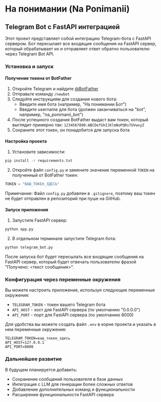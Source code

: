 # На понимании (Na Ponimanii)

## Telegram Bot с FastAPI интеграцией

Этот проект представляет собой интеграцию Telegram-бота с FastAPI сервером. Бот пересылает все входящие сообщения на FastAPI сервер, который обрабатывает их и отправляет ответ обратно пользователю через Telegram Bot API.

### Установка и запуск

#### Получение токена от BotFather

1. Откройте Telegram и найдите [@BotFather](https://t.me/BotFather)
2. Отправьте команду `/newbot`
3. Следуйте инструкциям для создания нового бота:
   - Введите имя бота (например, "На понимании Бот")
   - Введите username для бота (должен заканчиваться на "bot", например, "na_ponimanii_bot")
4. После успешного создания BotFather выдаст вам токен, который выглядит примерно так: `1234567890:ABCDefGhIJKlmNoPQRsTUVwxyZ`
5. Сохраните этот токен, он понадобится для запуска бота

#### Настройка проекта

1. Установите зависимости:
```bash
pip install -r requirements.txt
```

2. Откройте файл `config.py` и замените значение переменной `TOKEN` на полученный от BotFather токен:
```python
TOKEN = "ВАШ_ТОКЕН_ЗДЕСЬ"
```

Примечание: Файл `config.py` добавлен в `.gitignore`, поэтому ваш токен не будет отправлен в репозиторий при пуше на GitHub.

#### Запуск приложения

1. Запустите FastAPI сервер:
```bash
python app.py
```

2. В отдельном терминале запустите Telegram бота:
```bash
python telegram_bot.py
```

После запуска бот будет пересылать все входящие сообщения на FastAPI сервер, который будет отвечать пользователю фразой "Получено: <текст сообщения>".

### Конфигурация через переменные окружения

Вы можете настроить приложение, используя следующие переменные окружения:

- `TELEGRAM_TOKEN` - токен вашего Telegram бота
- `API_HOST` - хост для FastAPI сервера (по умолчанию "0.0.0.0")
- `API_PORT` - порт для FastAPI сервера (по умолчанию 8000)

Для удобства вы можете создать файл `.env` в корне проекта и указать в нем переменные окружения:

```
TELEGRAM_TOKEN=ваш_токен_здесь
API_HOST=127.0.0.1
API_PORT=8000
```

### Дальнейшее развитие

В будущем планируется добавить:
- Сохранение сообщений пользователя в базе данных
- Интеграция с LLM для генерации более сложных ответов
- Добавление дополнительных команд и функциональности
- Расширение функциональности FastAPI сервера
